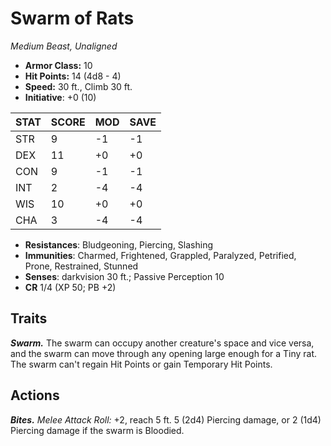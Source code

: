 # Swarm of Rats

*Medium Beast, Unaligned*

- **Armor Class:** 10
- **Hit Points:** 14 (4d8 - 4)
- **Speed:** 30 ft., Climb 30 ft.
- **Initiative**: +0 (10)

|STAT|SCORE|MOD|SAVE|
| --- | --- | --- | ---- |
| STR | 9 | -1 | -1 |
| DEX | 11 | +0 | +0 |
| CON | 9 | -1 | -1 |
| INT | 2 | -4 | -4 |
| WIS | 10 | +0 | +0 |
| CHA | 3 | -4 | -4 |

- **Resistances**: Bludgeoning, Piercing, Slashing
- **Immunities**: Charmed, Frightened, Grappled, Paralyzed, Petrified, Prone, Restrained, Stunned
- **Senses**: darkvision 30 ft.; Passive Perception 10
- **CR** 1/4 (XP 50; PB +2)

## Traits

***Swarm.*** The swarm can occupy another creature's space and vice versa, and the swarm can move through any opening large enough for a Tiny rat. The swarm can't regain Hit Points or gain Temporary Hit Points.


## Actions

***Bites.*** *Melee Attack Roll:* +2, reach 5 ft. 5 (2d4) Piercing damage, or 2 (1d4) Piercing damage if the swarm is Bloodied.

